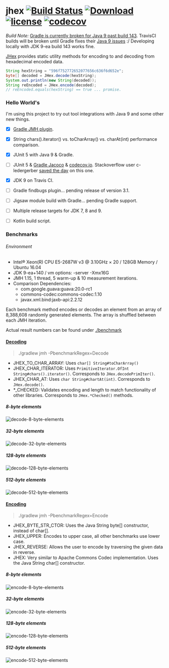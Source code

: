 # jhex [![Build Status](https://travis-ci.org/comodal/jhex.svg?branch=master)](https://travis-ci.org/comodal/jhex) [ ![Download](https://api.bintray.com/packages/comodal/libraries/jhex/images/download.svg) ](https://bintray.com/comodal/libraries/jhex/_latestVersion) [![license](https://img.shields.io/badge/license-Apache%202-blue.svg)](LICENSE) [![codecov](https://codecov.io/gh/comodal/jhex/branch/master/graph/badge.svg)](https://codecov.io/gh/comodal/jhex)

*Build Note:* [Gradle is currently broken for Java 9 past build 143](https://github.com/gradle/gradle/issues/1095). TravisCI builds will be broken until Gradle fixes their [Java 9 issues](https://github.com/gradle/gradle/issues?utf8=%E2%9C%93&q=is%3Aissue%20is%3Aopen%20Java%209) :/ Developing locally with JDK 9-ea build 143 works fine.

[JHex](src/systems.comodal.jhex/java/systems/comodal/encode/JHex.java#L7) provides static utility methods for encoding to and decoding from hexadecimal encoded data.

```java
String hexString = "596f752772652077656c636f6d652e";
byte[] decoded = JHex.decode(hexString);
System.out.println(new String(decoded));
String reEncoded = JHex.encode(decoded);
// reEncoded.equals(hexString) == true ... promise.
```

### Hello World's

I'm using this project to try out tool integrations with Java 9 and some other new things.

- [x] [Gradle JMH plugin](https://github.com/melix/jmh-gradle-plugin).
- [x] String chars().iterator() vs. toCharArray() vs. charAt(int) performance comparison.
- [x] JUnit 5 with Java 9 & Gradle.
- [ ] JUnit 5 & [Gradle Jacoco](https://docs.gradle.org/current/userguide/jacoco_plugin.html) & [codecov.io](https://codecov.io).  Stackoverflow user c-ledergerber [saved the day](http://stackoverflow.com/a/39386661/3754157) on this one.
- [x] JDK 9 on Travis CI.
- [ ] Gradle findbugs plugin... pending release of version 3.1.
- [ ] Jigsaw module build with Gradle... pending Gradle support.
- [ ] Multiple release targets for JDK 7, 8 and 9.
- [ ] Kotlin build script.


### Benchmarks

###### Environment

* Intel® Xeon(R) CPU E5-2687W v3 @ 3.10GHz × 20 / 128GB Memory / Ubuntu 16.04
* JDK 9-ea+140 / vm options: -server -Xmx16G
* JMH 1.15, 1 thread, 5 warm-up & 10 measurement iterations.
* Comparison Dependencies:
  * com.google.guava:guava:20.0-rc1
  * commons-codec:commons-codec:1.10
  * javax.xml.bind:jaxb-api:2.2.12
  
Each benchmark method encodes or decodes an element from an array of 8,388,608 randomly generated elements.  The array is shuffled between each JMH iteration.

Actual result numbers can be found under [./benchmark](benchmark)

#### [Decoding](src/jmh/java/systems/comodal/encode/DecodeBenchmark.java#L79)

>./gradlew jmh -PbenchmarkRegex=Decode

* JHEX_TO_CHAR_ARRAY: Uses `char[] String#toCharArray()`
* JHEX_CHAR_ITERATOR: Uses `PrimitiveIterator.OfInt String#chars().iterator()`.  Corresponds to `JHex.decodePrimIter()`.
* JHEX_CHAR_AT: Uses `char String#chartAt(int)`.  Corresponds to `JHex.decode()`.
* \*_CHECKED: Validates encoding and length to match functionality of other libraries. Corresponds to `JHex.*Checked()` methods.

##### 8-byte elements
![decode-8-byte-elements](https://rawgit.com/comodal/jhex/master/benchmark/decode-8-byte-elements.svg)
##### 32-byte elements
![decode-32-byte-elements](https://rawgit.com/comodal/jhex/master/benchmark/decode-32-byte-elements.svg)
##### 128-byte elements
![decode-128-byte-elements](https://rawgit.com/comodal/jhex/master/benchmark/decode-128-byte-elements.svg)
##### 512-byte elements
![decode-512-byte-elements](https://rawgit.com/comodal/jhex/master/benchmark/decode-512-byte-elements.svg)
 
#### [Encoding](src/jmh/java/systems/comodal/encode/EncodeBenchmark.java#L66)

>./gradlew jmh -PbenchmarkRegex=Encode

* JHEX_BYTE_STR_CTOR: Uses the Java String byte[] constructor, instead of char[].
* JHEX_UPPER: Encodes to upper case, all other benchmarks use lower case.
* JHEX_REVERSE: Allows the user to encode by traversing the given data in reverse.
* JHEX: Very similar to Apache Commons Codec implementation.  Uses the Java String char[] constructor.

##### 8-byte elements 
![encode-8-byte-elements](https://cdn.rawgit.com/comodal/jhex/master/benchmark/encode-8-byte-elements.svg)
##### 32-byte elements
![encode-32-byte-elements](https://cdn.rawgit.com/comodal/jhex/master/benchmark/encode-32-byte-elements.svg)
##### 128-byte elements
![encode-128-byte-elements](https://cdn.rawgit.com/comodal/jhex/master/benchmark/encode-128-byte-elements.svg)
##### 512-byte elements
![encode-512-byte-elements](https://cdn.rawgit.com/comodal/jhex/master/benchmark/encode-512-byte-elements.svg)
